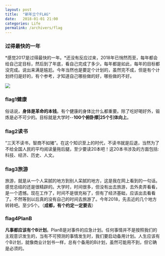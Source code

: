 ```yaml
---
layout: post
title:  "新年立个FLAG"
date:   2018-01-01 21:00
categories: Life
permalink: /archivers/flag
---
```

### **过得最快的一年**
*感觉2017是过得最快的一年。*还没有反应过来，2018年已悄然而至，每年都会给自己定目标，然后到了年底，看自己完成了多少。每年都是如此，每年的目标都没完成。说出来满是尴尬。今年当然也是要定个计划的，虽然完不成，但是有个计划终归是好的，有个参考，才知道自己哪些做的好，哪些做的不好。

![](http://lorempixel.com/400/200/)

### **flag1健康**
俗话说，**身体是革命的本钱**。有个健康的身体比什么都重要。除了吃好喝好外，锻炼是必不可少的。目标就是大学时--**100个俯卧撑|25个引体向上**。

### **flag2读书**
“三天不读书，智商不如猪”。在这个知识至上的时代，不读书就是后退，当然为了不给全国人民的平均阅读量拖后腿，至少要读20本吧！这20本书涉及的方面包括:科技、经济、历史、人文。

### **flag3旅游**
旅游，就是从一个人呆腻的地方到别人呆腻的地方，这是我在网上看到的一句话。感觉总结的还是很精辟的。大学时，时间很多，但没有出去旅游，去外卖弄看看，是一个遗憾。现在工作了，时间不是很充裕了，但有了经济基础，应该出去看看了。不然等到以后真的没有自己的时间去旅游了。今年2018，先去近的几个地方转转吧。至少5个。（**成都，有个约定一定要去**）

### **flag4PlanB**
**凡事都应该有个B计划**。PlanB是对事件的应急计划。任何事情并不是按照我们的主观意识发生的，当有不可预测的事情发生时，我们要启动备用计划。人生应该有个B计划，就像商业计划书一样，总有个备用的B计划，虽然可能用不到，但它确是必须的。